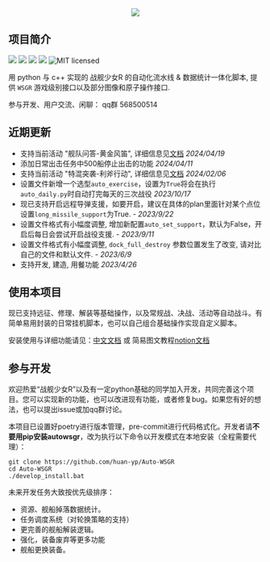 <div align=center>
<img src="https://raw.githubusercontent.com/huan-yp/Auto-WSGR/main/.assets/logo.png">
</div>

## 项目简介

![](https://img.shields.io/github/repo-size/huan-yp/Auto-WSGR) ![](https://img.shields.io/pypi/v/autowsgr) ![](https://img.shields.io/pypi/dm/autowsgr) ![](https://img.shields.io/github/issues/huan-yp/Auto-WSGR) ![MIT licensed](https://img.shields.io/badge/license-MIT-brightgreen.svg)

用 python 与 c++ 实现的 战舰少女R 的自动化流水线 & 数据统计一体化脚本, 提供 `WSGR` 游戏级别接口以及部分图像和原子操作接口.

参与开发、用户交流、闲聊： qq群 568500514

## 近期更新

- 支持当前活动 "舰队问答-黄金风笛", 详细信息见[文档](/documentation/舰队问答类型活动.md) *2024/04/19*
- 添加日常出击任务中500船停止出击的功能 *2024/04/11*
- 支持当前活动 "特混突袭-利斧行动", 详细信息见[文档](/documentation/特混突袭.md) *2024/02/06*
- 设置文件新增一个选型`auto_exercise`，设置为`True`将会在执行`auto_daily.py`时自动打完每天的三次战役 *2023/10/17*
- 现已支持开启远程导弹支援，如要开启，建议在具体的plan里面针对某个点位设置`long_missile_support`为True. - *2023/9/22*
- 设置文件格式有小幅度调整, 增加新配置`auto_set_support`，默认为False，开启后每日会尝试开启战役支援. - *2023/9/11*
- 设置文件格式有小幅度调整, `dock_full_destroy` 参数位置发生了改变, 请对比自己的文件和默认文件. - *2023/6/9*
- 支持开发, 建造, 用餐功能 *2023/4/26*

## 使用本项目

现已支持远征、修理、解装等基础操作，以及常规战、决战、活动等自动战斗。有简单易用封装的日常挂机脚本，也可以自己组合基础操作实现自定义脚本。

安装使用与详细功能请见：[中文文档](/documentation/%E4%BD%BF%E7%94%A8%E8%AF%B4%E6%98%8E.md) 或 简易图文教程[notion文档](https://sincere-theater-0e6.notion.site/56a26bfe32da4931a6a1ece332173211?v=428430662def42a2a7ea6dac48238d50)

## 参与开发

欢迎热爱“战舰少女R”以及有一定python基础的同学加入开发，共同完善这个项目。您可以实现新的功能，也可以改进现有功能，或者修复bug。如果您有好的想法，也可以提出issue或加qq群讨论。

本项目已设置好poetry进行版本管理，pre-commit进行代码格式化。开发者请**不要用pip安装autowsgr**，改为执行以下命令以开发模式在本地安装（全程需要代理）：
```
git clone https://github.com/huan-yp/Auto-WSGR
cd Auto-WSGR
./develop_install.bat
```

未来开发任务大致按优先级排序：
- 资源、舰船掉落数据统计。
- 任务调度系统（对轮换策略的支持）
- 更完善的舰船解装逻辑。
- 强化，装备废弃等更多功能
- 舰船更换装备。
